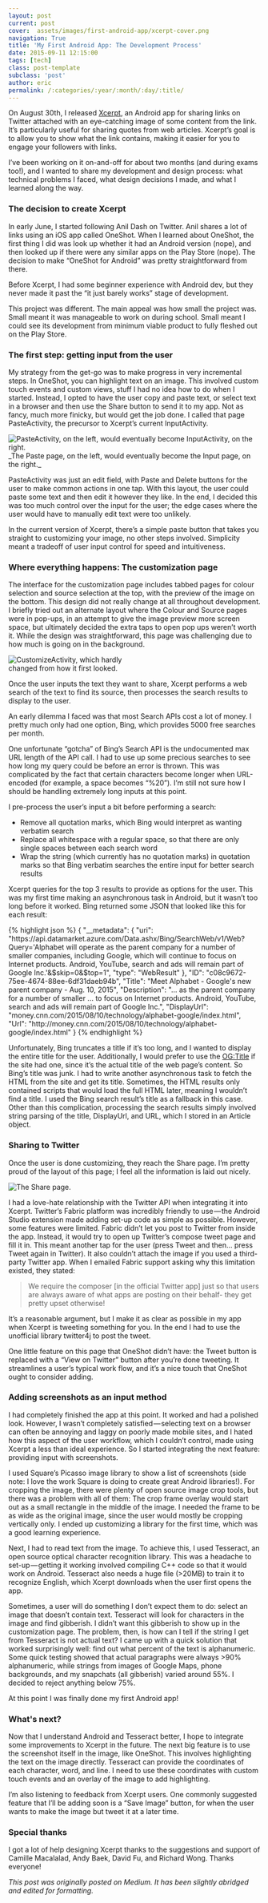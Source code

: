 ```yaml
---
layout: post
current: post
cover:  assets/images/first-android-app/xcerpt-cover.png
navigation: True
title: 'My First Android App: The Development Process'
date: 2015-09-11 12:15:00
tags: [tech]
class: post-template
subclass: 'post'
author: eric
permalink: /:categories/:year/:month/:day/:title/
---
```


On August 30th, I released [Xcerpt](http://xcerpt.surge.sh/), an Android app for sharing links on Twitter attached with an eye-catching image of some content from the link. It’s particularly useful for sharing quotes from web articles. Xcerpt’s goal is to allow you to show what the link contains, making it easier for you to engage your followers with links.

I’ve been working on it on-and-off for about two months (and during exams too!), and I wanted to share my development and design process: what technical problems I faced, what design decisions I made, and what I learned along the way.

### The decision to create Xcerpt

In early June, I started following Anil Dash on Twitter. Anil shares a lot of links using an iOS app called OneShot. When I learned about OneShot, the first thing I did was look up whether it had an Android version (nope), and then looked up if there were any similar apps on the Play Store (nope). The decision to make “OneShot for Android” was pretty straightforward from there.

Before Xcerpt, I had some beginner experience with Android dev, but they never made it past the “it just barely works” stage of development.

This project was different. The main appeal was how small the project was. Small meant it was manageable to work on during school. Small meant I could see its development from minimum viable product to fully fleshed out on the Play Store.

### The first step: getting input from the user

My strategy from the get-go was to make progress in very incremental steps. In OneShot, you can highlight text on an image. This involved custom touch events and custom views, stuff I had no idea how to do when I started. Instead, I opted to have the user copy and paste text, or select text in a browser and then use the Share button to send it to my app. Not as fancy, much more finicky, but would get the job done. I called that page PasteActivity, the precursor to Xcerpt’s current InputActivity.

<img src="/assets/images/first-android-app/input_activity.png" alt="PasteActivity, on the left, would eventually become InputActivity, on the right." style="max-width: 500px;"/>
_The Paste page, on the left, would eventually become the Input page, on the right._

PasteActivity was just an edit field, with Paste and Delete buttons for the user to make common actions in one tap. With this layout, the user could paste some text and then edit it however they like. In the end, I decided this was too much control over the input for the user; the edge cases where the user would have to manually edit text were too unlikely.

In the current version of Xcerpt, there’s a simple paste button that takes you straight to customizing your image, no other steps involved. Simplicity meant a tradeoff of user input control for speed and intuitiveness.

### Where everything happens: The customization page

The interface for the customization page includes tabbed pages for colour selection and source selection at the top, with the preview of the image on the bottom. This design did not really change at all throughout development. I briefly tried out an alternate layout where the Colour and Source pages were in pop-ups, in an attempt to give the image preview more screen space, but ultimately decided the extra taps to open pop ups weren’t worth it. While the design was straightforward, this page was challenging due to how much is going on in the background.

<img src="/assets/images/first-android-app/customize_activity.png" alt="CustomizeActivity, which hardly changed from how it first looked." style="max-width: 250px;"/>

Once the user inputs the text they want to share, Xcerpt performs a web search of the text to find its source, then processes the search results to display to the user.

An early dilemma I faced was that most Search APIs cost a lot of money. I pretty much only had one option, Bing, which provides 5000 free searches per month.

One unfortunate “gotcha” of Bing’s Search API is the undocumented max URL length of the API call. I had to use up some precious searches to see how long my query could be before an error is thrown. This was complicated by the fact that certain characters become longer when URL-encoded (for example, a space becomes “%20”). I’m still not sure how I should be handling extremely long inputs at this point.

I pre-process the user’s input a bit before performing a search:
* Remove all quotation marks, which Bing would interpret as wanting verbatim search
* Replace all whitespace with a regular space, so that there are only single spaces between each search word
* Wrap the string (which currently has no quotation marks) in quotation marks so that Bing verbatim searches the entire input for better search results

Xcerpt queries for the top 3 results to provide as options for the user. This was my first time making an asynchronous task in Android, but it wasn’t too long before it worked. Bing returned some JSON that looked like this for each result:

{% highlight json %}
{
  "__metadata": {
    "uri": "https:\/\/api.datamarket.azure.com\/Data.ashx\/Bing\/SearchWeb\/v1\/Web?Query='Alphabet will operate as the parent company for a number of smaller companies, including Google, which will continue to focus on Internet products. Android, YouTube, search and ads will remain part of Google Inc.'&$skip=0&$top=1",
    "type": "WebResult"
  },
  "ID": "c08c9672-75ee-4674-88ee-6df31daeb94b",
  "Title": "Meet Alphabet - Google's new parent company - Aug. 10, 2015",
  "Description": "... as the parent company for a number of smaller ... to focus on Internet products. Android, YouTube, search and ads will remain part of Google Inc.",
  "DisplayUrl": "money.cnn.com\/2015\/08\/10\/technology\/alphabet-google\/index.html",
  "Url": "http:\/\/money.cnn.com\/2015\/08\/10\/technology\/alphabet-google\/index.html"
}
{% endhighlight %}

Unfortunately, Bing truncates a title if it’s too long, and I wanted to display the entire title for the user. Additionally, I would prefer to use the [OG:Title](http://ogp.me/) if the site had one, since it’s the actual title of the web page’s content. So Bing’s title was junk. I had to write another asynchronous task to fetch the HTML from the site and get its title. Sometimes, the HTML results only contained scripts that would load the full HTML later, meaning I wouldn’t find a title. I used the Bing search result’s title as a fallback in this case. Other than this complication, processing the search results simply involved string parsing of the title, DisplayUrl, and URL, which I stored in an Article object.

### Sharing to Twitter

Once the user is done customizing, they reach the Share page. I’m pretty proud of the layout of this page; I feel all the information is laid out nicely.

<img src="/assets/images/first-android-app/share_activity.png" alt="The Share page." style="max-width: 250px;"/>

I had a love-hate relationship with the Twitter API when integrating it into Xcerpt. Twitter’s Fabric platform was incredibly friendly to use — the Android Studio extension made adding set-up code as simple as possible. However, some features were limited. Fabric didn’t let you post to Twitter from inside the app. Instead, it would try to open up Twitter’s compose tweet page and fill it in. This meant another tap for the user (press Tweet and then… press Tweet again in Twitter). It also couldn’t attach the image if you used a third-party Twitter app. When I emailed Fabric support asking why this limitation existed, they stated:

> We require the composer [in the official Twitter app] just so that users are always aware of what apps are posting on their behalf- they get pretty upset otherwise!

It’s a reasonable argument, but I make it as clear as possible in my app when Xcerpt is tweeting something for you. In the end I had to use the unofficial library twitter4j to post the tweet.

One little feature on this page that OneShot didn’t have: the Tweet button is replaced with a “View on Twitter” button after you’re done tweeting. It streamlines a user’s typical work flow, and it’s a nice touch that OneShot ought to consider adding.

### Adding screenshots as an input method

I had completely finished the app at this point. It worked and had a polished look. However, I wasn’t completely satisfied — selecting text on a browser can often be annoying and laggy on poorly made mobile sites, and I hated how this aspect of the user workflow, which I couldn’t control, made using Xcerpt a less than ideal experience. So I started integrating the next feature: providing input with screenshots.

I used Square’s Picasso image library to show a list of screenshots (side note: I love the work Square is doing to create great Android libraries!). For cropping the image, there were plenty of open source image crop tools, but there was a problem with all of them: The crop frame overlay would start out as a small rectangle in the middle of the image. I needed the frame to be as wide as the original image, since the user would mostly be cropping vertically only. I ended up customizing a library for the first time, which was a good learning experience.

Next, I had to read text from the image. To achieve this, I used Tesseract, an open source optical character recognition library. This was a headache to set-up — getting it working involved compiling C++ code so that it would work on Android. Tesseract also needs a huge file (>20MB) to train it to recognize English, which Xcerpt downloads when the user first opens the app.

Sometimes, a user will do something I don’t expect them to do: select an image that doesn’t contain text. Tesseract will look for characters in the image and find gibberish. I didn’t want this gibberish to show up in the customization page. The problem, then, is how can I tell if the string I get from Tesseract is not actual text? I came up with a quick solution that worked surprisingly well: find out what percent of the text is alphanumeric. Some quick testing showed that actual paragraphs were always >90% alphanumeric, while strings from images of Google Maps, phone backgrounds, and my snapchats (all gibberish) varied around 55%. I decided to reject anything below 75%.

At this point I was finally done my first Android app!

### What's next?

Now that I understand Android and Tesseract better, I hope to integrate some improvements to Xcerpt in the future. The next big feature is to use the screenshot itself in the image, like OneShot. This involves highlighting the text on the image directly. Tesseract can provide the coordinates of each character, word, and line. I need to use these coordinates with custom touch events and an overlay of the image to add highlighting.

I’m also listening to feedback from Xcerpt users. One commonly suggested feature that I’ll be adding soon is a “Save Image” button, for when the user wants to make the image but tweet it at a later time.

### Special thanks

I got a lot of help designing Xcerpt thanks to the suggestions and support of Camille Macalalad, Andy Baek, David Fu, and Richard Wong. Thanks everyone!

_This post was originally posted on Medium. It has been slightly abridged and edited for formatting._

